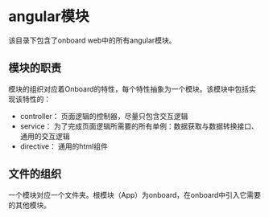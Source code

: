 # angular模块

该目录下包含了onboard web中的所有angular模块。

## 模块的职责

模块的组织对应着Onboard的特性，每个特性抽象为一个模块。该模块中包括实现该特性的：

- controller：   页面逻辑的控制器，尽量只包含交互逻辑
- service：      为了完成页面逻辑所需要的所有单例：数据获取与数据转换接口、通用的交互逻辑
- directive：    通用的html组件

## 文件的组织

一个模块对应一个文件夹。根模块（App）为onboard，在onboard中引入它需要的其他模块。